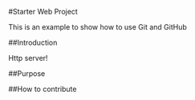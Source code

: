 #Starter Web Project

This is an example to show how to use Git and GitHub

##Introduction

Http server!

##Purpose

##How to contribute